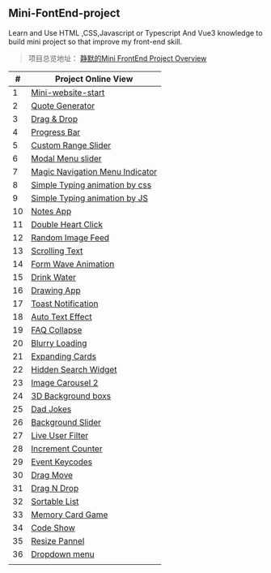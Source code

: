## Mini-FontEnd-project

Learn and Use HTML ,CSS,Javascript or Typescript And Vue3 knowledge to build mini project so that improve my front-end skill.

> 项目总览地址： [静默的Mini FrontEnd Project Overview](https://q10viking.github.io/minifrontendproject/01%20%E9%A1%B9%E7%9B%AE%E5%88%97%E8%A1%A8.html)



| #    | Project Online View                                          |
| ---- | ------------------------------------------------------------ |
| 1    | [Mini-website-start](https://q10viking.github.io/Mini-FrontEnd-project/01%20mini-website/) |
| 2    | [Quote Generator](https://q10viking.github.io/Mini-FrontEnd-project/04%20quote/) |
| 3    | [Drag & Drop](https://q10viking.github.io/Mini-FrontEnd-project/05%20drag%20and%20drop%20project/) |
| 4    | [Progress Bar](https://q10viking.github.io/Mini-FrontEnd-project/06%20progress/) |
| 5    | [Custom Range Slider](https://q10viking.github.io/Mini-FrontEnd-project/07%20custom%20range%20slider/) |
| 6    | [Modal Menu slider](https://q10viking.github.io/Mini-FrontEnd-project/08%20modal%20menu%20slider/) |
| 7    | [Magic Navigation Menu Indicator](https://q10viking.github.io/Mini-FrontEnd-project/09%20Magic%20Navigation%20Menu%20Indicator/) |
| 8    | [Simple Typing animation by css](https://q10viking.github.io/Mini-FrontEnd-project/10%20Simple%20Typing%20animation/) |
| 9    | [Simple Typing animation by JS](https://q10viking.github.io/Mini-FrontEnd-project/11%20Simple%20Typing%20animation%20by%20js/) |
| 10   | [Notes App](https://q10viking.github.io/Mini-FrontEnd-project/12%20Notes%20App/) |
| 11   | [Double Heart Click](https://q10viking.github.io/Mini-FrontEnd-project/13%20Double%20heart%20click/) |
| 12   | [Random Image Feed](https://q10viking.github.io/Mini-FrontEnd-project/14%20Random%20Image%20Feed/) |
| 13   | [Scrolling Text](https://q10viking.github.io/Mini-FrontEnd-project/15%20Scrolling%20Text/) |
| 14   | [Form Wave Animation](https://q10viking.github.io/Mini-FrontEnd-project/16%20Form%20Wave%20Animation/) |
| 15   | [Drink Water](https://q10viking.github.io/Mini-FrontEnd-project/17%20Drink%20Water/) |
| 16   | [Drawing App](https://q10viking.github.io/Mini-FrontEnd-project/18%20Drawing%20App/) |
| 17   | [Toast Notification](https://q10viking.github.io/Mini-FrontEnd-project/19%20Toast%20Notification/) |
| 18   | [Auto Text Effect](https://q10viking.github.io/Mini-FrontEnd-project/20%20Auto%20Text%20Effect/) |
| 19   | [FAQ Collapse](https://q10viking.github.io/Mini-FrontEnd-project/21%20FAQ%20Collapse/) |
| 20   | [Blurry Loading](https://q10viking.github.io/Mini-FrontEnd-project/22%20Blurry%20Loading/) |
| 21   | [Expanding Cards](https://q10viking.github.io/Mini-FrontEnd-project/24%20Expanding%20Cards/dist/) |
| 22   | [Hidden Search Widget](https://q10viking.github.io/Mini-FrontEnd-project/25%20Hidden%20Search%20Widget/dist/) |
| 23   | [Image Carousel 2](https://q10viking.github.io/Mini-FrontEnd-project/27%20Image%20Carousel%202/dist/) |
| 24   | [3D Background boxs](https://q10viking.github.io/Mini-FrontEnd-project/29%203D%20Background%20Boxs/dist/index.html) |
| 25   | [Dad Jokes](https://q10viking.github.io/Mini-FrontEnd-project/30%20Dad%20Jokes/dist/) |
| 26   | [Background Slider](https://q10viking.github.io/Mini-FrontEnd-project/31%20Background%20slider/vanilla/dist/) |
| 27   | [Live User Filter](https://q10viking.github.io/Mini-FrontEnd-project/32%20Live%20User%20Filter/vanilla/dist/) |
| 28   | [Increment Counter](https://q10viking.github.io/Mini-FrontEnd-project/33%20Increment%20Counter/vite-project/dist/) |
| 29   | [Event Keycodes](https://q10viking.github.io/Mini-FrontEnd-project/34%20Event%20KeyCodes/vite-project/dist/) |
| 30   | [Drag Move](https://q10viking.github.io/Mini-FrontEnd-project/36%20Drag%20Move/vanilla/dist/) |
| 31   | [Drag N Drop](https://q10viking.github.io/Mini-FrontEnd-project/35%20Drag%20N%20Drop/vanilla/dist/) |
| 32   | [Sortable List](https://q10viking.github.io/Mini-FrontEnd-project/37%20Sortable%20List/vite-project/dist/) |
| 33   | [Memory Card Game](https://q10viking.github.io/Mini-FrontEnd-project/38%20Memory%20Card%20Game/vite-project/dist/) |
| 34   | [Code Show](https://q10viking.github.io/Mini-FrontEnd-project/39%20valentine/vanilla/dist/) |
| 35   | [Resize Pannel](https://q10viking.github.io/Mini-FrontEnd-project/40%20resize%20panel/vanilla/dist/) |
| 36   | [Dropdown menu](https://q10viking.github.io/Mini-FrontEnd-project/42%20dropdown%20menu/dist/#/)                                            |
|      |                                                              |



